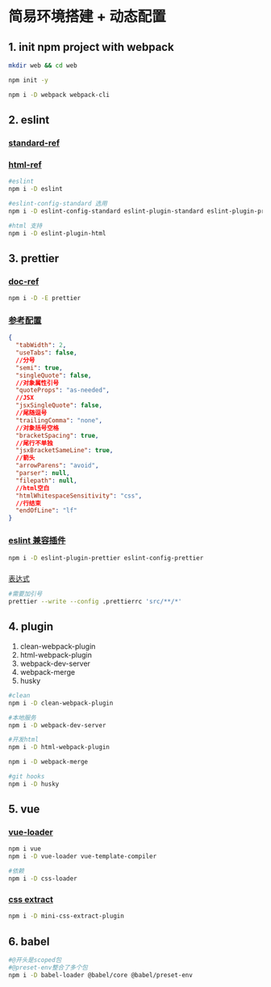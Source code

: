 # 简易环境搭建 + 动态配置

## 1. init npm project with webpack

```sh
mkdir web && cd web

npm init -y

npm i -D webpack webpack-cli
```

## 2. eslint

### [standard-ref](https://github.com/standard/eslint-config-standard)

### [html-ref](https://github.com/BenoitZugmeyer/eslint-plugin-html/)

```sh
#eslint
npm i -D eslint

#eslint-config-standard 选用
npm i -D eslint-config-standard eslint-plugin-standard eslint-plugin-promise eslint-plugin-import eslint-plugin-node

#html 支持
npm i -D eslint-plugin-html
```

## 3. prettier

### [doc-ref](https://prettier.io/docs/en/cli.html)

```sh
npm i -D -E prettier
```

### [参考配置](//https://prettier.io/docs/en/options.html)

```json
{
  "tabWidth": 2,
  "useTabs": false,
  //分号
  "semi": true,
  "singleQuote": false,
  //对象属性引号
  "quoteProps": "as-needed",
  //JSX
  "jsxSingleQuote": false,
  //尾随逗号
  "trailingComma": "none",
  //对象括号空格
  "bracketSpacing": true,
  //尾行不单独
  "jsxBracketSameLine": true,
  //箭头
  "arrowParens": "avoid",
  "parser": null,
  "filepath": null,
  //html空白
  "htmlWhitespaceSensitivity": "css",
  //行结束
  "endOfLine": "lf"
}
```

### [eslint 兼容插件](https://github.com/prettier/eslint-plugin-prettier)

```sh
npm i -D eslint-plugin-prettier eslint-config-prettier
```

###
[表达式](https://github.com/prettier/prettier/issues/2078)

```sh
#需要加引号
prettier --write --config .prettierrc 'src/**/*'
```

## 4. plugin

1. clean-webpack-plugin
2. html-webpack-plugin
3. webpack-dev-server
4. webpack-merge
5. husky

```sh
#clean
npm i -D clean-webpack-plugin

#本地服务
npm i -D webpack-dev-server

#开发html
npm i -D html-webpack-plugin

npm i -D webpack-merge

#git hooks
npm i -D husky
```

## 5. vue

### [vue-loader](https://vue-loader.vuejs.org/zh/guide/#%E6%89%8B%E5%8A%A8%E8%AE%BE%E7%BD%AE)

```sh
npm i vue
npm i -D vue-loader vue-template-compiler

#依赖
npm i -D css-loader

```

### [css extract](https://vue-loader.vuejs.org/zh/guide/extract-css.html#webpack-4)

```sh
npm i -D mini-css-extract-plugin
```

## 6. babel

```sh
#@开头是scoped包
#@preset-env整合了多个包
npm i -D babel-loader @babel/core @babel/preset-env
```
